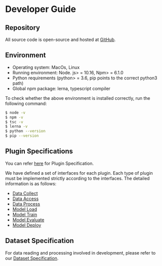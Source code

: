 # Developer Guide

## Repository

All source code is open-source and hosted at [GitHub](https://github.com/alibaba/pipcook).

## Environment

- Operating system: MacOs, Linux
- Running environment: Node. js> = 10.16, Npm> = 6.1.0
- Python requirements (python> = 3.6, pip points to the correct python3 path)
- Global npm package: lerna, typescript compiler

To check whether the above environment is installed correctly, run the following command:

```sh
$ node -v
$ npm -v
$ tsc -v
$ lerna -v
$ python --version
$ pip --version
```

## Plugin Specifications

You can refer [here](../spec/plugin.md) for Plugin Specification.

We have defined a set of interfaces for each plugin. Each type of plugin must be implemented strictly according to the interfaces. The detailed information is as follows:

- [Data Collect](https://alibaba.github.io/pipcook/doc/DataCollect%20%20Plugin-en)
- [Data Access](https://alibaba.github.io/pipcook/doc/DataAccess%20Plugin-en)
- [Data Process](https://alibaba.github.io/pipcook/doc/DataProcess%20Plugin-en)
- [Model Load](https://alibaba.github.io/pipcook/doc/ModelLoad%20Plugin-en)
- [Model Train](https://alibaba.github.io/pipcook/doc/ModelTrain%20Plugin-en)
- [Model Evaluate](https://alibaba.github.io/pipcook/doc/ModelEvaluate%20Plugin-en)
- [Model Deploy](https://alibaba.github.io/pipcook/doc/ModelDeploy%20Plugin-en)

## Dataset Specification

For data reading and processing involved in development, please refer to our [Dataset Specification](../spec/dataset.md).
